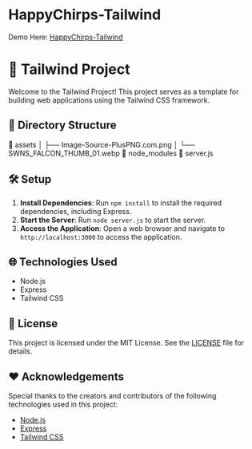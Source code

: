 # HappyChirps-Tailwind

Demo Here: [HappyChirps-Tailwind](https://siddhesh9000.github.io/HappyChirps-Tailwind/)

# 🚀 Tailwind Project

Welcome to the Tailwind Project! This project serves as a template for building web applications using the Tailwind CSS framework.

## 📁 Directory Structure

📂 assets
│ ├── Image-Source-PlusPNG.com.png
│ └── SWNS_FALCON_THUMB_01.webp
📂 node_modules
📄 server.js


## 🛠️ Setup

1. **Install Dependencies**: Run `npm install` to install the required dependencies, including Express.
2. **Start the Server**: Run `node server.js` to start the server.
3. **Access the Application**: Open a web browser and navigate to `http://localhost:3000` to access the application.

## 🌐 Technologies Used

- Node.js
- Express
- Tailwind CSS

## 📝 License

This project is licensed under the MIT License. See the [LICENSE](LICENSE) file for details.

## ❤️ Acknowledgements

Special thanks to the creators and contributors of the following technologies used in this project:

- [Node.js](https://nodejs.org/)
- [Express](https://expressjs.com/)
- [Tailwind CSS](https://tailwindcss.com/)
